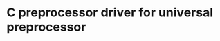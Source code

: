 C preprocessor driver for universal preprocessor
=================================================


